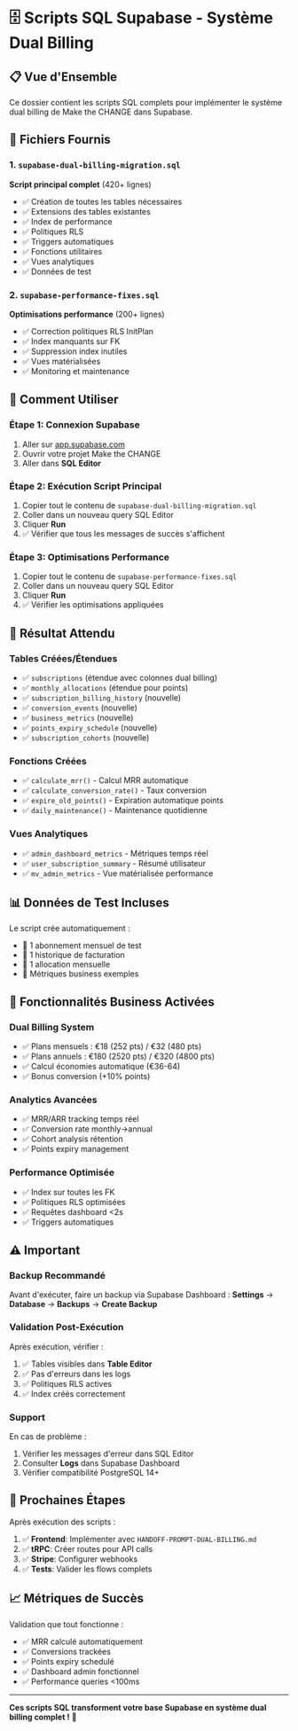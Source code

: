 # 🗄️ Scripts SQL Supabase - Système Dual Billing

## 📋 Vue d'Ensemble

Ce dossier contient les scripts SQL complets pour implémenter le système dual billing de Make the CHANGE dans Supabase.

## 📁 Fichiers Fournis

### 1. `supabase-dual-billing-migration.sql` 
**Script principal complet** (420+ lignes)
- ✅ Création de toutes les tables nécessaires
- ✅ Extensions des tables existantes  
- ✅ Index de performance
- ✅ Politiques RLS
- ✅ Triggers automatiques
- ✅ Fonctions utilitaires
- ✅ Vues analytiques
- ✅ Données de test

### 2. `supabase-performance-fixes.sql`
**Optimisations performance** (200+ lignes)
- ✅ Correction politiques RLS InitPlan
- ✅ Index manquants sur FK
- ✅ Suppression index inutiles
- ✅ Vues matérialisées
- ✅ Monitoring et maintenance

## 🚀 Comment Utiliser

### Étape 1: Connexion Supabase
1. Aller sur [app.supabase.com](https://app.supabase.com)
2. Ouvrir votre projet Make the CHANGE
3. Aller dans **SQL Editor**

### Étape 2: Exécution Script Principal
1. Copier tout le contenu de `supabase-dual-billing-migration.sql`
2. Coller dans un nouveau query SQL Editor
3. Cliquer **Run** 
4. ✅ Vérifier que tous les messages de succès s'affichent

### Étape 3: Optimisations Performance  
1. Copier tout le contenu de `supabase-performance-fixes.sql`
2. Coller dans un nouveau query SQL Editor
3. Cliquer **Run**
4. ✅ Vérifier les optimisations appliquées

## 🎯 Résultat Attendu

### Tables Créées/Étendues
- ✅ `subscriptions` (étendue avec colonnes dual billing)
- ✅ `monthly_allocations` (étendue pour points)
- ✅ `subscription_billing_history` (nouvelle)
- ✅ `conversion_events` (nouvelle)
- ✅ `business_metrics` (nouvelle)
- ✅ `points_expiry_schedule` (nouvelle)
- ✅ `subscription_cohorts` (nouvelle)

### Fonctions Créées
- ✅ `calculate_mrr()` - Calcul MRR automatique
- ✅ `calculate_conversion_rate()` - Taux conversion
- ✅ `expire_old_points()` - Expiration automatique points
- ✅ `daily_maintenance()` - Maintenance quotidienne

### Vues Analytiques
- ✅ `admin_dashboard_metrics` - Métriques temps réel
- ✅ `user_subscription_summary` - Résumé utilisateur
- ✅ `mv_admin_metrics` - Vue matérialisée performance

## 📊 Données de Test Incluses

Le script crée automatiquement :
- 🧪 1 abonnement mensuel de test
- 🧪 1 historique de facturation
- 🧪 1 allocation mensuelle  
- 🧪 Métriques business exemples

## 🔧 Fonctionnalités Business Activées

### Dual Billing System
- ✅ Plans mensuels : €18 (252 pts) / €32 (480 pts)
- ✅ Plans annuels : €180 (2520 pts) / €320 (4800 pts)
- ✅ Calcul économies automatique (€36-64)
- ✅ Bonus conversion (+10% points)

### Analytics Avancées
- ✅ MRR/ARR tracking temps réel
- ✅ Conversion rate monthly→annual  
- ✅ Cohort analysis rétention
- ✅ Points expiry management

### Performance Optimisée
- ✅ Index sur toutes les FK
- ✅ Politiques RLS optimisées
- ✅ Requêtes dashboard <2s
- ✅ Triggers automatiques

## ⚠️ Important

### Backup Recommandé
Avant d'exécuter, faire un backup via Supabase Dashboard :
**Settings** → **Database** → **Backups** → **Create Backup**

### Validation Post-Exécution
Après exécution, vérifier :
1. ✅ Tables visibles dans **Table Editor**
2. ✅ Pas d'erreurs dans les logs
3. ✅ Politiques RLS actives
4. ✅ Index créés correctement

### Support
En cas de problème :
1. Vérifier les messages d'erreur dans SQL Editor
2. Consulter **Logs** dans Supabase Dashboard  
3. Vérifier compatibilité PostgreSQL 14+

## 🎯 Prochaines Étapes

Après exécution des scripts :
1. ✅ **Frontend**: Implémenter avec `HANDOFF-PROMPT-DUAL-BILLING.md`
2. ✅ **tRPC**: Créer routes pour API calls
3. ✅ **Stripe**: Configurer webhooks
4. ✅ **Tests**: Valider les flows complets

## 📈 Métriques de Succès

Validation que tout fonctionne :
- ✅ MRR calculé automatiquement
- ✅ Conversions trackées 
- ✅ Points expiry schedulé
- ✅ Dashboard admin fonctionnel
- ✅ Performance queries <100ms

---

**Ces scripts SQL transforment votre base Supabase en système dual billing complet !** 🚀
